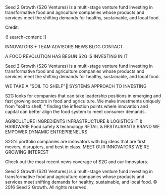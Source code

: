 
Seed 2 Growth (S2G Ventures) is a multi-stage venture fund investing in transformative food and agriculture companies whose products and services meet the shifting demands for healthy, sustainable, and local food.

Credit: [](http://linkedin.com/test)


{! search-content: !}


INNOVATORS +  TEAM  ADVISORS  NEWS  BLOG  CONTACT
 
A FOOD REVOLUTION HAS BEGUN
S2G IS INVESTING IN IT

Seed 2 Growth (S2G Ventures) is a multi-stage venture fund investing in transformative food and agriculture companies whose products and services meet the shifting demands for healthy, sustainable, and local food.

WE TAKE A “SOIL TO SHELF”
SYSTEMS APPROACH TO INVESTING


S2G looks for companies that can take leadership positions in emerging and fast growing sectors in food and agriculture. We make investments uniquely from "soil to shelf, " finding the inflection points where innovation and capital can better align the food system to meet consumer demands.

AGRICULTURE  INGREDIENTS  INFRASTRUCTURE &
LOGISTICS  IT & HARDWARE  Food safety &
technology  RETAIL &
RESTAURANTS  BRAND
WE EMPOWER
DYNAMIC
ENTREPRENEURS

S2G's portfolio companies are innovators with big ideas that are first movers, disrupters, and best in class.
MEET OUR INNOVATORS
WE'RE GROWING INTEREST

Check out the most recent news coverage of S2G and our Innovators.
   
Seed 2 Growth (S2G Ventures) is a multi-stage venture fund investing in transformative food and agriculture companies whose products and services meet shifting demands for healthy, sustainable, and local food.
© 2016 Seed 2 Growth. All rights reserved.


